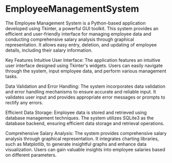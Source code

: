# EmployeeManagementSystem

The Employee Management System is a Python-based application developed using Tkinter, a powerful GUI toolkit. This system provides an efficient and user-friendly interface for managing employee data and conducting comprehensive salary analysis through graphical representation. It allows easy entry, deletion, and updating of employee details, including their salary information.

Key Features
Intuitive User Interface: The application features an intuitive user interface designed using Tkinter's widgets. Users can easily navigate through the system, input employee data, and perform various management tasks.

Data Validation and Error Handling: The system incorporates data validation and error handling mechanisms to ensure accurate and reliable input. It validates user input and provides appropriate error messages or prompts to rectify any errors.

Efficient Data Storage: Employee data is stored and retrieved using database management techniques. The system utilizes SQLite3 as the database backend, ensuring efficient data storage and retrieval operations.

Comprehensive Salary Analysis: The system provides comprehensive salary analysis through graphical representation. It integrates charting libraries, such as Matplotlib, to generate insightful graphs and enhance data visualization. Users can gain valuable insights into employee salaries based on different parameters.